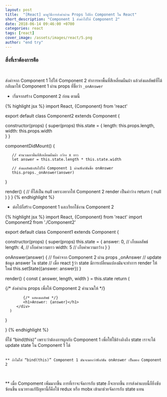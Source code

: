 ```yaml
---
layout: post
title:  "[React] มาดูวิธีการส่งค่าผ่าน Props ไปอีก Component ใน React"
short_description: "Component 1 ส่งค่าไปให้ Component 2"
date: 2018-06-14 09:46:00 +0700
categories: react
tags: [react]
cover_image: /assets/images/react/5.png
author: "end try"
---
```


### สิ่งที่เราต้องการคือ
<br>

ส่งค่าจาก Component 1 ไปให้ Component 2 ทำการหาพื้นที่สีเหลี่ยมผืนผ้า แล้วส่งผลลัพธ์ที่ได้กลับมาให้ Component 1 ผ่าน props ที่ชื่อว่า `_onAnswer`

- เริ่มจากสร้าง Component 2 ก่อน ตามนี้

{% highlight jsx %}
import React, {Component} from 'react'

export default class Component2 extends Component {

   constructor(props) {
      super(props)
      this.state = {
         length: this.props.length,   
         width: this.props.width     
      }
   }

   componentDidMount() {

       // คำนวณหาพื้นที่สีเหลี่ยมผืนผ้า กว้าง x ยาว
       let answer = this.state.length * this.state.width

       // ส่งผลลัพธ์กลับไปให้ Component 1 ผ่านฟังก์ชันชื่อ onAnswer
       this.props._onAnswer(answer)

   }

   render() {
      // ที่ใส่เป็น null เพราะอยากให้ Component 2 render เป็นค่าว่าง
      return (
          null
      )
   }
}
{% endhighlight %}

- ต่อไปก็สร้าง Component 1 และเรียกใช้งาน Component 2

{% highlight jsx %}
import React, {Component} from 'react'
import Component2 from './Component2'

export default class Component1 extends Component {

   constructor(props) {
      super(props)
      this.state = {
         answer: 0,   // เก็บผลลัพธ์
         length: 4,   // เก็บค่าความยาว
         width: 5     // เก็บค่าความกว้าง
      }
   }   

   onAnswer(answer) {
      // รับค่าจาก Component 2 ผ่าน props _onAnswer
      // update ข้อมูล answer ใน state
      // เมื่อ react รู้ว่า state มีการเปลี่ยนแปลงมันจะทำการ render ให้ใหม่
      this.setState({answer: answer})
   }

   render() {
      const { answer, length, width } = this.state
      return (
         <div>
            {/* ส่งค่าผ่าน props เพื่อให้ Component 2 คำนวณให้ */}
            <Component2 
                length={length} 
                width={width} 
                _onAnswer={this.onAnswer.bind(this)}/>
 
            {/* แสดงผลลัพธ์ */}
            <h1>Answer: {answer}</h1>
         </div>
      )
   }

}
{% endhighlight %}
<br>

ที่ใช้ “bind(this)” เพราะว่าต้องการผูกกับ Component 1 เพื่อให้ใช้อ้างอิงถึง state เราจะได้ update state ใน Component 1 ได้ 
<br>
<br>

`** ถ้าไม่ใส่ “bind(this)” Component 1 มันจะมองว่าฟังก์ชัน onAnswer เป็นของ Component 2`

<br>

** เมื่อ Compoment เพิ่มมากขึ้น การที่เราจะจัดการกับ state ก็จะยากขึ้น การส่งค่าแบบนี้ก็ยิ่งซับซ้อนขึ้น แนวทางแก้ปัญหานี้ก็คือใช้ redux หรือ mobx เข้ามาช่วยจัดการกับ state แทน

<br>